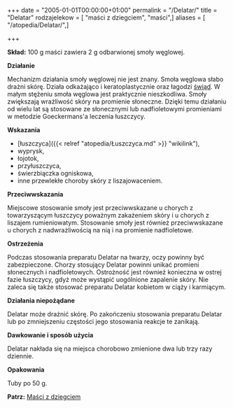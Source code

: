 +++
date = "2005-01-01T00:00:00+01:00"
permalink = "/Delatar/"
title = "Delatar"
rodzajelekow = [ "maści z dziegciem", "maści",]
aliases = [ "/atopedia/Delatar/",]

+++

**Skład:** 100 g maści zawiera 2 g odbarwionej smoły węglowej.

**Działanie**

Mechanizm działania smoły węglowej nie jest znany. Smoła węglowa słabo drażni skórę. Działa odkażająco i keratoplastycznie oraz łagodzi [świąd](/atopedia/świąd "wikilink"). W małym stężeniu smoła węglowa jest praktycznie nieszkodliwa. Smoły zwiększają wrażliwość skóry na promienie słoneczne. Dzięki temu działaniu od wielu lat są stosowane ze słonecznymi lub nadfioletowymi promieniami w metodzie Goeckermans'a leczenia łuszczycy.

**Wskazania**

-   [łuszczyca]({{< relref "atopedia/Łuszczyca.md" >}} "wikilink"),
-   wyprysk,
-   łojotok,
-   przyłuszczyca,
-   świerzbiączka ogniskowa,
-   inne przewlekłe choroby skóry z liszajowaceniem.

**Przeciwwskazania**

Miejscowe stosowanie smoły jest przeciwwskazane u chorych z towarzyszącym łuszczycy poważnym zakażeniem skóry i u chorych z liszajem rumieniowatym. Stosowanie smoły jest również przeciwwskazane u chorych z nadwrażliwością na nią i na promienie nadfioletowe.

**Ostrzeżenia**

Podczas stosowania preparatu Delatar na twarzy, oczy powinny być zabezpieczone. Chorzy stosujący Delatar powinni unikać promieni słonecznych i nadfioletowych. Ostrożność jest również konieczna w ostrej fazie łuszczycy, gdyż może wystąpić uogólnione zapalenie skóry. Nie zaleca się także stosować preparatu Delatar kobietom w ciąży i karmiącym.

**Działania niepożądane**

Delatar może drażnić skórę. Po zakończeniu stosowania preparatu Delatar lub po zmniejszeniu częstości jego stosowania reakcje te zanikają.

**Dawkowanie i sposób użycia**

Delatar nakłada się na miejsca chorobowo zmienione dwa lub trzy razy dziennie.

**Opakowania**

Tuby po 50 g.

**Patrz:** [Maści z dziegciem](/atopedia/Maści_z_dziegciem "wikilink")
